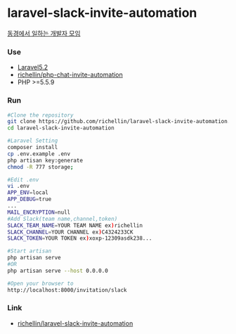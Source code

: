 # laravel-slack-invite-automation
[동경에서 일하는 개발자 모임](http://kodevelopers.purppo.com/)

### Use
+ [Laravel5.2](https://laravel.com/docs/5.2)
+ [richellin/php-chat-invite-automation](https://github.com/richellin/php-chat-invite-automation)
+ PHP >=5.5.9

### Run
```sh
#Clone the repository
git clone https://github.com/richellin/laravel-slack-invite-automation.git
cd laravel-slack-invite-automation

#Laravel Setting
composer install
cp .env.example .env
php artisan key:generate
chmod -R 777 storage;

#Edit .env
vi .env
APP_ENV=local
APP_DEBUG=true
...
MAIL_ENCRYPTION=null
#Add Slack(team name,channel,token)
SLACK_TEAM_NAME=YOUR TEAM NAME ex)richellin
SLACK_CHANNEL=YOUR CHANNEL ex)C4324233CK
SLACK_TOKEN=YOUR TOKEN ex)xoxp-12309asdk238...

#Start artisan
php artisan serve 
#OR
php artisan serve --host 0.0.0.0

#Open your browser to 
http://localhost:8000/invitation/slack
```

### Link
+ [richellin/laravel-slack-invite-automation](https://github.com/richellin/laravel-slack-invite-automation)
